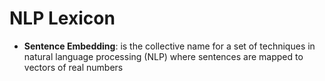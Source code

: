 # NLP Lexicon

- **Sentence Embedding**: is the collective name for a set of techniques in natural language processing (NLP) where sentences are mapped to vectors of real numbers